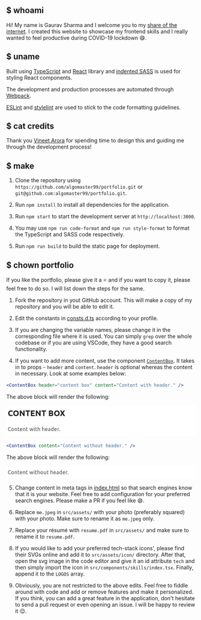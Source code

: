 ## $ whoami

Hi! My name is Gaurav Sharma and I welcome you to my
[share of the internet](https://leovaldez42.github.io/). I created this
website to showcase my frontend skills and I really wanted to feel productive
during COVID-19 lockdown :sweat_smile:.

## $ uname

Built using [TypeScript](https://www.typescriptlang.org/) and
[React](https://reactjs.org/) library and
[indented SASS](https://sass-lang.com/documentation/syntax#the-indented-syntax)
is used for styling React components.

The development and production processes are automated through
[Webpack](https://webpack.js.org/).

[ESLint](https://eslint.org/) and [stylelint](https://stylelint.io/) are used to
stick to the code formatting guidelines.

## $ cat credits

Thank you
[Vineet Arora](https://dribbble.com/vineetarora 'Designer at ClearTrip') for
spending time to design this and guiding me through the development process!

## $ make

1. Clone the repository using `https://github.com/algomaster99/portfolio.git`
   or `git@github.com:algomaster99/portfolio.git`.

2. Run `npm install` to install all dependencies for the application.

3. Run `npm start` to start the development server at `http://localhost:3000`.

4. You may use `npm run code-format` and `npm run style-format` to format the
   TypeScript and SASS code respectively.

5. Run `npm run build` to build the static page for deployment.

## $ chown <your name> portfolio

If you like the portfolio, please give it a :star: and if you want to copy it,
please feel free to do so. I will list down the steps for the same.

1. Fork the repository in yout GitHub account. This will make a copy of my
   repository and you will be able to edit it.

2. Edit the constants in [consts.d.ts](src/consts.d.ts) according to your
   profile.

3. If you are changing the variable names, please change it in the
   corresponding file where it is used. You can simply `grep` over the whole
   codebase or if you are using VSCode, they have a good search functionality.

4. If you want to add more content, use the component
   [`ContentBox`](src/components/content-box/index.tsx). It takes in to props -
   `header` and `content`. `header` is optional whereas the content in necessary.
   Look at some examples below:

```jsx
<ContentBox header="content box" content="Content with header." />
```

The above block will render the following:

![content-with-header](src/assets/readme/content-with-header.png)

```jsx
<ContentBox content="Content without header." />
```

The above block will render the following:

![content-without-header](src/assets/readme/content-without-header.png)

5. Change content in meta tags in [index.html](index.html) so that search
   engines know that it is your website. Feel free to add configuration for your
   preferred search engines. Please make a PR if you feel like :smile:.

6. Replace `me.jpeg` in `src/assets/` with your photo (preferably squared) with
   your photo. Make sure to rename it as `me.jpeg` only.

7. Replace your résumé with `resume.pdf` in `src/assets/` and make sure to
   rename it to `resume.pdf`.

8. If you would like to add your preferred tech-stack icons', please find their
   SVGs online and add it to `src/assets/icon/` directory. After that, open the
   svg image in the code editor and give it an id attribute `tech` and then simply
   import the icon in `src/components/skills/index.tsx`. Finally, append it to the
   `LOGOS` array.

9. Obviously, you are not restricted to the above edits. Feel free to fiddle
   around with code and add or remove features and make it personalized. If you
   think, you can add a great feature in the application, don't hesitate to send a
   pull request or even opening an issue. I will be happy to review it :relieved:.
